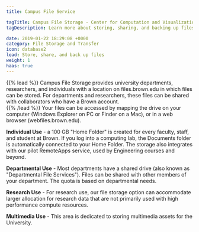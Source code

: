 ```yaml
---
title: Campus File Service

tagTitle: Campus File Storage - Center for Computation and Visualization
tagDescription: Learn more about storing, sharing, and backing up files at Brown with Campus File Storage.

date: 2019-01-22 18:29:08 +0000
category: File Storage and Transfer
icon: database2
lead: Store, share, and back up files
weight: 1
haas: true
---
```


{{% lead %}}
Campus File Storage provides university departments, researchers, and individuals with a location on files.brown.edu in which files can be stored. For departments and researchers, these files can be shared with collaborators who have a Brown account.  
{{% /lead %}}
Your files can be accessed by mapping the drive on your computer (Windows Explorer on PC or Finder on a Mac), or in a web browser (webfiles.brown.edu).  

**Individual Use** - a 100 GB "Home Folder" is created for every faculty, staff, and student at Brown. If you log into a computing lab, the Documents folder is automatically connected to your Home Folder. The storage also integrates with our pilot RemoteApps service, used by Engineering courses and beyond.  

**Departmental Use** - Most departments have a shared drive (also known as "Departmental File Services"). Files can be shared with other members of your department. The quota is based on departmental needs.  

**Research Use** - For research use, our file storage option can accommodate larger allocation for research data that are not primarily used with high performance compute resources.  

**Multimedia Use** - This area is dedicated to storing multimedia assets for the University.
